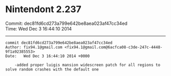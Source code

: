 # Nintendont 2.237
Commit: dec81fd6cd273a799e642be8aea023af47cc34ed  
Time: Wed Dec 3 16:44:10 2014   

-----

```
commit dec81fd6cd273a799e642be8aea023af47cc34ed
Author: fix94.1@gmail.com <fix94.1@gmail.com@6acfca08-c3de-247c-4448-9f1a92385553>
Date:   Wed Dec 3 16:44:10 2014 +0000

    -added proper luigis mansion widescreen patch for all regions to solve random crashes with the default one
```
